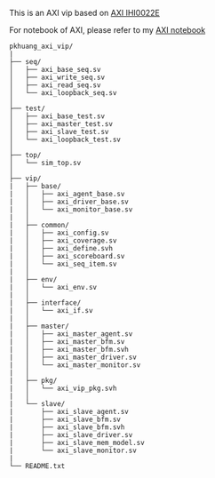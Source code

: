 This is an AXI vip based on [AXI IHI0022E](https://developer.arm.com/documentation/ihi0022/e/?lang=en)

For notebook of AXI, please refer to my [AXI notebook](https://hackmd.io/@PKhuang-TW/AXI_Notebook)

```
pkhuang_axi_vip/
|
├── seq/
│   ├── axi_base_seq.sv
│   ├── axi_write_seq.sv
│   ├── axi_read_seq.sv
│   └── axi_loopback_seq.sv
│
├── test/
│   ├── axi_base_test.sv
│   ├── axi_master_test.sv
│   ├── axi_slave_test.sv
│   └── axi_loopback_test.sv
│
├── top/
│   └── sim_top.sv
│
├── vip/
|   ├── base/
|   │   ├── axi_agent_base.sv
|   │   ├── axi_driver_base.sv
|   │   └── axi_monitor_base.sv
|   │
|   ├── common/
|   │   ├── axi_config.sv
|   │   ├── axi_coverage.sv
|   │   ├── axi_define.svh
|   │   ├── axi_scoreboard.sv
|   │   └── axi_seq_item.sv
|   │
|   ├── env/
|   │   └── axi_env.sv
|   │
|   ├── interface/
|   │   └── axi_if.sv
|   │
|   ├── master/
|   │   ├── axi_master_agent.sv
|   │   ├── axi_master_bfm.sv
|   │   ├── axi_master_bfm.svh
|   │   ├── axi_master_driver.sv
|   │   └── axi_master_monitor.sv
|   │
|   ├── pkg/
|   │   └── axi_vip_pkg.svh
|   │
|   └── slave/
|       ├── axi_slave_agent.sv
|       ├── axi_slave_bfm.sv
|       ├── axi_slave_bfm.svh
|       ├── axi_slave_driver.sv
|       ├── axi_slave_mem_model.sv
|       └── axi_slave_monitor.sv
|
└── README.txt
```
